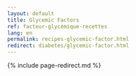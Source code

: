 ```yaml
---
layout: default
title: Glycemic Factors
ref: facteur-glycémique-recettes
lang: en
permalink: recipes-glycemic-factor.html
redirect: diabetes/glycemic-factor.html
---
```

{% include page-redirect.md %}
